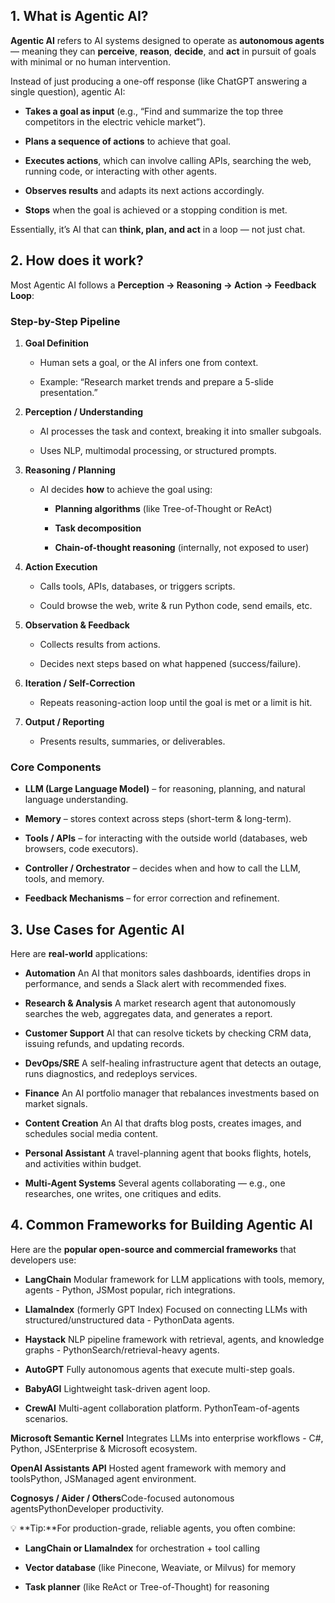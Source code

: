 **1\. What is Agentic AI?**
---------------------------

**Agentic AI** refers to AI systems designed to operate as **autonomous agents** — meaning they can **perceive**, **reason**, **decide**, and **act** in pursuit of goals with minimal or no human intervention.

Instead of just producing a one-off response (like ChatGPT answering a single question), agentic AI:

*   **Takes a goal as input** (e.g., “Find and summarize the top three competitors in the electric vehicle market”).
    
*   **Plans a sequence of actions** to achieve that goal.
    
*   **Executes actions**, which can involve calling APIs, searching the web, running code, or interacting with other agents.
    
*   **Observes results** and adapts its next actions accordingly.
    
*   **Stops** when the goal is achieved or a stopping condition is met.
    

Essentially, it’s AI that can **think, plan, and act** in a loop — not just chat.

**2\. How does it work?**
-------------------------

Most Agentic AI follows a **Perception → Reasoning → Action → Feedback Loop**:

### **Step-by-Step Pipeline**

1.  **Goal Definition**
    
    *   Human sets a goal, or the AI infers one from context.
        
    *   Example: “Research market trends and prepare a 5-slide presentation.”
        
2.  **Perception / Understanding**
    
    *   AI processes the task and context, breaking it into smaller subgoals.
        
    *   Uses NLP, multimodal processing, or structured prompts.
        
3.  **Reasoning / Planning**
    
    *   AI decides **how** to achieve the goal using:
        
        *   **Planning algorithms** (like Tree-of-Thought or ReAct)
            
        *   **Task decomposition**
            
        *   **Chain-of-thought reasoning** (internally, not exposed to user)
            
4.  **Action Execution**
    
    *   Calls tools, APIs, databases, or triggers scripts.
        
    *   Could browse the web, write & run Python code, send emails, etc.
        
5.  **Observation & Feedback**
    
    *   Collects results from actions.
        
    *   Decides next steps based on what happened (success/failure).
        
6.  **Iteration / Self-Correction**
    
    *   Repeats reasoning-action loop until the goal is met or a limit is hit.
        
7.  **Output / Reporting**
    
    *   Presents results, summaries, or deliverables.
        

### **Core Components**

*   **LLM (Large Language Model)** – for reasoning, planning, and natural language understanding.
    
*   **Memory** – stores context across steps (short-term & long-term).
    
*   **Tools / APIs** – for interacting with the outside world (databases, web browsers, code executors).
    
*   **Controller / Orchestrator** – decides when and how to call the LLM, tools, and memory.
    
*   **Feedback Mechanisms** – for error correction and refinement.
    

**3\. Use Cases for Agentic AI**
--------------------------------

Here are **real-world** applications:

* **Automation** An AI that monitors sales dashboards, identifies drops in performance, and sends a Slack alert with recommended fixes.

* **Research & Analysis** A market research agent that autonomously searches the web, aggregates data, and generates a report.

* **Customer Support** AI that can resolve tickets by checking CRM data, issuing refunds, and updating records.

* **DevOps/SRE** A self-healing infrastructure agent that detects an outage, runs diagnostics, and redeploys services.

* **Finance** An AI portfolio manager that rebalances investments based on market signals.

* **Content Creation** An AI that drafts blog posts, creates images, and schedules social media content.

* **Personal Assistant** A travel-planning agent that books flights, hotels, and activities within budget.

* **Multi-Agent Systems** Several agents collaborating — e.g., one researches, one writes, one critiques and edits.

**4\. Common Frameworks for Building Agentic AI**
-------------------------------------------------

Here are the **popular open-source and commercial frameworks** that developers use:

* **LangChain** Modular framework for LLM applications with tools, memory, agents - Python, JSMost popular, rich integrations. 

* **LlamaIndex** (formerly GPT Index) Focused on connecting LLMs with structured/unstructured data - PythonData agents.

* **Haystack** NLP pipeline framework with retrieval, agents, and knowledge graphs - PythonSearch/retrieval-heavy agents. 

* **AutoGPT** Fully autonomous agents that execute multi-step goals. 

* **BabyAGI** Lightweight task-driven agent loop. 

* **CrewAI** Multi-agent collaboration platform. PythonTeam-of-agents scenarios. 

**Microsoft Semantic Kernel** Integrates LLMs into enterprise workflows - C#, Python, JSEnterprise & Microsoft ecosystem.

**OpenAI Assistants API** Hosted agent framework with memory and toolsPython, JSManaged agent environment.

**Cognosys / Aider / Others**Code-focused autonomous agentsPythonDeveloper productivity.

💡 **Tip:**For production-grade, reliable agents, you often combine:

*   **LangChain or LlamaIndex** for orchestration + tool calling
    
*   **Vector database** (like Pinecone, Weaviate, or Milvus) for memory
    
*   **Task planner** (like ReAct or Tree-of-Thought) for reasoning